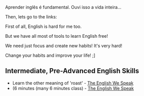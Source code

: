 Aprender inglês é fundamental. Ouvi isso a vida inteira...

Then, lets go to the links:

First of all, English is hard for me too.

But we have all most of tools to learn English free!

We need just focus and create new habits! It's very hard!

Change your habits and improve your life! ;]



## Intermediate, Pre-Advanced English Skills 
- Learn the other meaning of 'roast' - [The English We Speak](https://youtu.be/qc6gXKeyPrs)
- (6 minutes (many 6 minutes class) - [The English We Speak](https://youtu.be/whb80ZkoxRY)